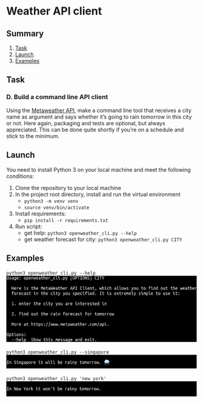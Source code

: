 # Weather API client

## Summary
1. [Task](#task)
2. [Launch](#launch)
3. [Examples](#examples)

## <a name='task'>Task</a>

### D. Build a command line API client

Using the [Metaweather API](https://www.metaweather.com/api/), make a command line tool that receives a city name as argument
and says whether it’s going to rain tomorrow in this city or not. Here again, packaging and tests
are optional, but always appreciated. This can be done quite shortly if you’re on a schedule and
stick to the minimum.

## <a name='launch'>Launch</a>
You need to install Python 3 on your local machine and meet the following conditions:
1. Clone the repository to your local machine
2. In the project root directory, install and run the virtual environment
    - `python3 -m venv venv`
    - `source venv/bin/activate`
4. Install requirements:
    - `pip install -r requirements.txt`
5. Run script:
    - get help: `python3 openweather_cli.py --help`
    - get weather forecast for city: `python3 openweather_cli.py CITY`

## <a name='examples'>Examples</a>

`python3 openweather_cli.py --help`  
![Get help](https://github.com/reakfog/weather_api_client/blob/main/screenshots/get_help.png)

`python3 openweather_cli.py --singapore`  
![Get rainy forecast](https://github.com/reakfog/weather_api_client/blob/main/screenshots/get_rainy_forecast.png)

`python3 openweather_cli.py 'new york'`  
![Get not rainy forecast](https://github.com/reakfog/weather_api_client/blob/main/screenshots/get_not_rainy_forecast.png)